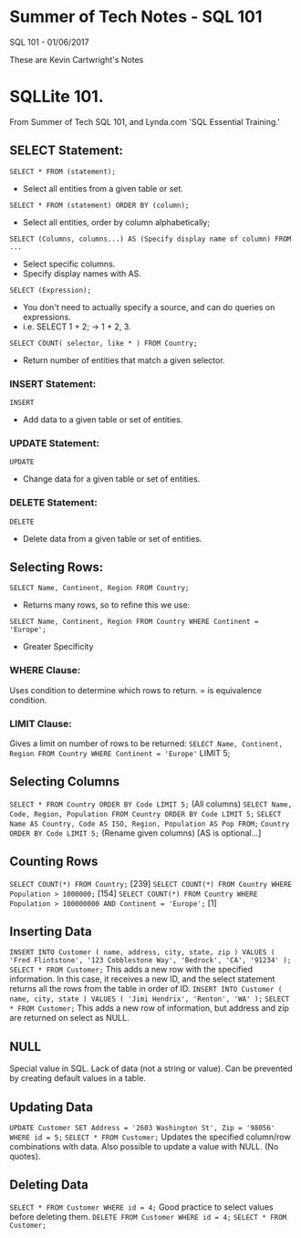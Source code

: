 # Summer of Tech Notes - SQL 101
SQL 101 - 01/06/2017

These are Kevin Cartwright's Notes

# SQLLite 101.
From Summer of Tech SQL 101, and Lynda.com 'SQL Essential Training.'

## SELECT Statement:
`SELECT * FROM (statement);`
  - Select all entities from a given table or set.

`SELECT * FROM (statement) ORDER BY (column);`
  - Select all entities, order by column alphabetically;

`SELECT (Columns, columns...) AS (Specify display name of column) FROM ...`
  - Select specific columns.
  - Specify display names with AS.

`SELECT (Expression);`
  - You don't need to actually specify a source, and can do queries on expressions.
  - i.e. SELECT 1 + 2; -> 1 + 2, 3.

`SELECT COUNT( selector, like * ) FROM Country;`
  - Return number of entities that match a given selector.

### INSERT Statement:
`INSERT`
  - Add data to a given table or set of entities.

### UPDATE Statement:
`UPDATE`
  - Change data for a given table or set of entities.

### DELETE Statement:
`DELETE`
  - Delete data from a given table or set of entities.

## Selecting Rows:
`SELECT Name, Continent, Region FROM Country;`
  - Returns many rows, so to refine this we use:

`SELECT Name, Continent, Region FROM Country WHERE Continent = 'Europe';`
  - Greater Specificity

### WHERE Clause:
Uses condition to determine which rows to return.
= is equivalence condition.

### LIMIT Clause:
Gives a limit on number of rows to be returned:
`SELECT Name, Continent, Region FROM Country WHERE Continent = 'Europe'` LIMIT 5;

## Selecting Columns
`SELECT * FROM Country ORDER BY Code LIMIT 5;` (All columns)
`SELECT Name, Code, Region, Population FROM Country ORDER BY Code LIMIT 5;`
`SELECT Name AS Country, Code AS ISO, Region, Population AS Pop FROM;` `Country ORDER BY Code LIMIT 5;` (Rename given columns) [AS is optional...]

## Counting Rows
`SELECT COUNT(*) FROM Country;` [239]
`SELECT COUNT(*) FROM Country WHERE Population > 1000000;` [154]
`SELECT COUNT(*) FROM Country WHERE Population > 100000000 AND Continent = 'Europe';` [1]

## Inserting Data
`INSERT INTO Customer ( name, address, city, state, zip ) VALUES ( 'Fred Flintstone', '123 Cobblestone Way', 'Bedrock', 'CA', '91234' );`
`SELECT * FROM Customer;`
This adds a new row with the specified information. In this case, it receives a new ID, and the select statement returns all the rows from the table in order of ID.
`INSERT INTO Customer ( name, city, state ) VALUES ( 'Jimi Hendrix', 'Renton', 'WA' );`
`SELECT * FROM Customer;`
This adds a new row of information, but address and zip are returned on select as NULL.

## NULL
Special value in SQL. Lack of data (not a string or value).
Can be prevented by creating default values in a table.

## Updating Data
`UPDATE Customer SET Address = '2603 Washington St', Zip = '98056' WHERE id = 5;`
`SELECT * FROM Customer;`
Updates the specified column/row combinations with data.
Also possible to update a value with NULL. (No quotes).

## Deleting Data
`SELECT * FROM Customer WHERE id = 4;`
Good practice to select values before deleting them.
`DELETE FROM Customer WHERE id = 4;`
`SELECT * FROM Customer;`
